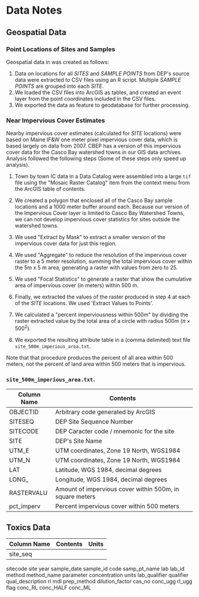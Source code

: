 # Data Notes

## Geospatial Data
###  Point Locations of Sites and Samples
Geospatial data in was created as follows:

1. Data on locations for all *SITES* and *SAMPLE POINTS* from DEP's source data
   were extracted to CSV files using an R script. Multiple *SAMPLE POINTS* are 
   grouped into each *SITE*. 
2. We loaded the CSV files into ArcGIS as tables, and created an event layer
   from the point coordinates included in the CSV files.
3. We exported the  data as feature to geodatabase for further processing.

###  Near Impervious Cover Estimates
Nearby impervious cover estimates (calculated for *SITE* locations) were
based on Maine IF&W one meter pixel impervious cover data, which is based
largely on data from 2007.  CBEP has a version of this impervious cover data for
the Casco Bay watershed towns in our GIS data archives. Analysis followed the
following steps (Some of these steps only speed up analysis). 

1. Town by town IC data in a Data Catalog were assembled into a large `tif` 
   file using the "Mosaic Raster Catalog"  item from the context menu from the
   ArcGIS table of contents.

2. We created a polygon that enclosed all of the Casco Bay sample locations and
   a 1000 meter buffer around each.  Because our version of the Impervious Cover
   layer is limited to Casco Bay Watershed Towns, we can not develop impervious
   cover statistics for sites outside the watershed towns. 

3. We used "Extract by Mask" to extract a smaller version of the impervious
   cover data for just this region.

4. We used "Aggregate" to reduce the resolution of the impervious cover raster
   to a 5 meter resolution, summing the total impervious cover within the
   5m x 5 m area, generating a raster with values from zero to 25. 

5. We used "Focal Statistics" to generate a raster that show the cumulative area
   of impervious cover (in meters) within 500 m. 

6. Finally, we extracted the values of the raster produced in step 4 at
   each of the *SITE* locations.  We used  'Extract  Values to Points'.
   
7. We calculated a "percent imperviousness within 500m" by dividing the raster
   extracted value by the total area of a circle with radius 500m 
   $(\pi \times 500^2)$.
   
8. We exported the resulting attribute table in a (comma delimited) text file 
   `site_500m_imperious_area.txt`.
   
Note that that procedure produces the percent of all area within 500 meters, not
the percent of land area within 500 meters that is impervious.
   
###  `site_500m_imperious_area.txt`.

Column Name  | Contents                                                      
-------------|--------------------------------------------------------
OBJECTID     | Arbitrary code generated by ArcGIS
SITESEQ      | DEP Site Sequence Number
SITECODE     | DEP Caracter code / mnemonic for the site
SITE         | DEP's Site Name
UTM_E        | UTM coordinates, Zone 19 North, WGS1984
UTM_N        | UTM coordinates, Zone 19 North, WGS1984
LAT          | Latitude, WGS 1984, decimal degrees
LONG_        | Longitude, WGS 1984, decimal degrees
RASTERVALU   | Amount of impervious cover within 500m, in square meters
pct_imperv   | Percent impervious cover within 500 meters

## Toxics Data

Column Name  | Contents                                        | Units
-------------|-------------------------------------------------|----------
site_seq     | 
sitecode
site
year
sample_date
sample_id
code
samp_pt_name
lab
lab_id
method
method_name
parameter
concentration
units
lab_qualifier
qualifier
qual_description
rl
mdl
prep_method
dilution_factor
cas_no
conc_ugg
rl_ugg
flag
conc_RL
conc_HALF
conc_ML

